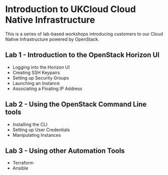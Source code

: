 # Introduction to UKCloud Cloud Native Infrastructure

This is a series of lab-based workshops introducing customers to our Cloud Native
Infrastructure powered by OpenStack.

## Lab 1 - Introduction to the OpenStack Horizon UI

- Logging into the Horizon UI
- Creating SSH Keypairs
- Setting up Security Groups
- Launching an Instance
- Associating a Floating IP Address

## Lab 2 - Using the OpenStack Command Line tools

- Installing the CLI
- Setting up User Credentials
- Manipulating Instances

## Lab 3 - Using other Automation Tools

- Terraform
- Ansible